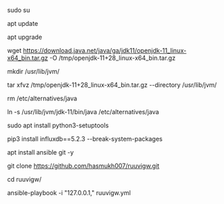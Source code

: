 
sudo su

apt update

apt upgrade

wget https://download.java.net/java/ga/jdk11/openjdk-11_linux-x64_bin.tar.gz -O /tmp/openjdk-11+28_linux-x64_bin.tar.gz

mkdir /usr/lib/jvm/

tar xfvz /tmp/openjdk-11+28_linux-x64_bin.tar.gz --directory /usr/lib/jvm/

rm /etc/alternatives/java

ln -s /usr/lib/jvm/jdk-11/bin/java /etc/alternatives/java

sudo apt install python3-setuptools

pip3 install influxdb==5.2.3 --break-system-packages

apt install ansible git -y

git clone https://github.com/hasmukh007/ruuvigw.git

cd ruuvigw/

ansible-playbook -i "127.0.0.1," ruuvigw.yml
